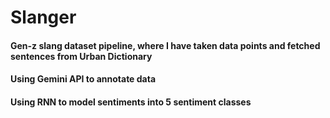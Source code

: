 # Slanger

#### Gen-z slang dataset pipeline, where I have taken data points and fetched sentences from Urban Dictionary
#### Using Gemini API to annotate data
#### Using RNN to model sentiments into 5 sentiment classes
